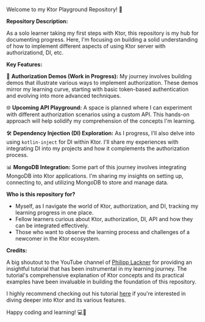 Welcome to my Ktor Playground Repository! 🚀

**Repository Description:**

As a solo learner taking my first steps with Ktor, this repository is my hub for documenting progress. Here, I'm focusing on building a solid understanding of how to implement different aspects of using Ktor server with authorizationd, DI, etc.

**Key Features:**

🔐 **Authorization Demos (Work in Progress):** My journey involves building demos that illustrate various ways to implement authorization. These demos mirror my learning curve, starting with basic token-based authentication and evolving into more advanced techniques.

🌐 **Upcoming API Playground:** A space is planned where I can experiment with different authorization scenarios using a custom API. This hands-on approach will help solidify my comprehension of the concepts I'm learning.

🛠️ **Dependency Injection (DI) Exploration:** As I progress, I'll also delve into using `kotlin-inject` for DI within Ktor. I'll share my experiences with integrating DI into my projects and how it complements the authorization process.

📊 **MongoDB Integration:** Some part of this journey involves integrating MongoDB into Ktor applications. I'm sharing my insights on setting up, connecting to, and utilizing MongoDB to store and manage data.

**Who is this repository for?**

- Myself, as I navigate the world of Ktor, authorization, and DI, tracking my learning progress in one place.
- Fellow learners curious about Ktor, authorization, DI, API and how they can be integrated effectively.
- Those who want to observe the learning process and challenges of a newcomer in the Ktor ecosystem.

**Credits:**

A big shoutout to the YouTube channel of [Philipp Lackner](https://www.youtube.com/@PhilippLackner) for providing an insightful tutorial that has been instrumental in my learning journey. The tutorial's comprehensive explanation of Ktor concepts and its practical examples have been invaluable in building the foundation of this repository.

I highly recommend checking out his tutorial [here](https://www.youtube.com/watch?v=uezSuUQt6DY) if you're interested in diving deeper into Ktor and its various features.

Happy coding and learning! 💻🚀
